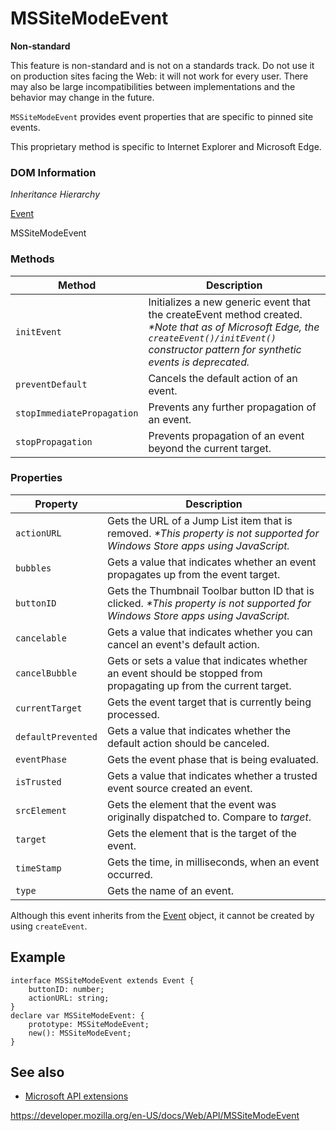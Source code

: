 MSSiteModeEvent
===============

**Non-standard**

This feature is non-standard and is not on a standards track. Do not use it on production sites facing the Web: it will not work for every user. There may also be large incompatibilities between implementations and the behavior may change in the future.

`MSSiteModeEvent` provides event properties that are specific to pinned site events.

This proprietary method is specific to Internet Explorer and Microsoft Edge.

### DOM Information

*Inheritance Hierarchy*

[Event](event)

MSSiteModeEvent

### Methods

<table><thead><tr class="header"><th>Method</th><th>Description</th></tr></thead><tbody><tr class="odd"><td><code>initEvent</code></td><td>Initializes a new generic event that the createEvent method created. <em>*Note that as of Microsoft Edge, the <code>createEvent()/initEvent()</code> constructor pattern for synthetic events is deprecated.</em></td></tr><tr class="even"><td><code>preventDefault</code></td><td>Cancels the default action of an event.</td></tr><tr class="odd"><td><code>stopImmediatePropagation</code></td><td>Prevents any further propagation of an event.</td></tr><tr class="even"><td><code>stopPropagation</code></td><td>Prevents propagation of an event beyond the current target.</td></tr></tbody></table>

### Properties

<table><thead><tr class="header"><th>Property</th><th>Description</th></tr></thead><tbody><tr class="odd"><td><code>actionURL</code></td><td>Gets the URL of a Jump List item that is removed. <em>*This property is not supported for Windows Store apps using JavaScript.</em></td></tr><tr class="even"><td><code>bubbles</code></td><td>Gets a value that indicates whether an event propagates up from the event target.</td></tr><tr class="odd"><td><code>buttonID</code></td><td>Gets the Thumbnail Toolbar button ID that is clicked. <em>*This property is not supported for Windows Store apps using JavaScript.</em></td></tr><tr class="even"><td><code>cancelable</code></td><td>Gets a value that indicates whether you can cancel an event's default action.</td></tr><tr class="odd"><td><code>cancelBubble</code></td><td>Gets or sets a value that indicates whether an event should be stopped from propagating up from the current target.</td></tr><tr class="even"><td><code>currentTarget</code></td><td>Gets the event target that is currently being processed.</td></tr><tr class="odd"><td><code>defaultPrevented</code></td><td>Gets a value that indicates whether the default action should be canceled.</td></tr><tr class="even"><td><code>eventPhase</code></td><td>Gets the event phase that is being evaluated.</td></tr><tr class="odd"><td><code>isTrusted</code></td><td>Gets a value that indicates whether a trusted event source created an event.</td></tr><tr class="even"><td><code>srcElement</code></td><td>Gets the element that the event was originally dispatched to. Compare to <em>target</em>.</td></tr><tr class="odd"><td><code>target</code></td><td>Gets the element that is the target of the event.</td></tr><tr class="even"><td><code>timeStamp</code></td><td>Gets the time, in milliseconds, when an event occurred.</td></tr><tr class="odd"><td><code>type</code></td><td>Gets the name of an event.</td></tr></tbody></table>

Although this event inherits from the [Event](event) object, it cannot be created by using `createEvent`.

Example
-------

    interface MSSiteModeEvent extends Event {
        buttonID: number;
        actionURL: string;
    }
    declare var MSSiteModeEvent: {
        prototype: MSSiteModeEvent;
        new(): MSSiteModeEvent;
    }

See also
--------

-   [Microsoft API extensions](microsoft_extensions)

<a href="https://developer.mozilla.org/en-US/docs/Web/API/MSSiteModeEvent" class="_attribution-link">https://developer.mozilla.org/en-US/docs/Web/API/MSSiteModeEvent</a>
